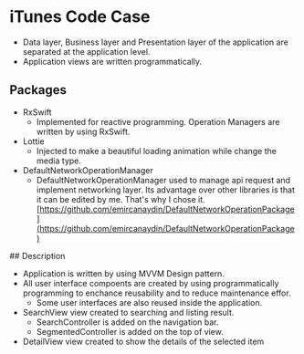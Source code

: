 # iTunes Code Case

- Data layer, Business layer and Presentation layer of the application are separated at the application level.
- Application views are written programmatically.

## Packages
- RxSwift
  - Implemented for reactive programming. Operation Managers are written by using RxSwift.
- Lottie
  - Injected to make a beautiful loading animation while change the media type.
- DefaultNetworkOperationManager
  - DefaultNetworkOperationManager used to manage api request and implement networking layer. Its advantage over other libraries is that it can be edited by me. That's why I chose it.
  [https://github.com/emircanaydin/DefaultNetworkOperationPackage](https://github.com/emircanaydin/DefaultNetworkOperationPackage)

## Description

- Application is written by using MVVM Design pattern. 
- All user interface compoents are created by using programmatically programming to enchance reusability and to reduce maintenance effor. 
  - Some user interfaces are also reused inside the application.
- SearchView view created to searching and listing result.
  - SearchController is added on the navigation bar.
  - SegmentedController is added on the top of view.
- DetailView view created to show the details of the selected item

